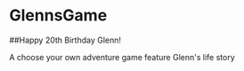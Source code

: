 # GlennsGame
##Happy 20th Birthday Glenn!

A choose your own adventure game feature Glenn's life story
